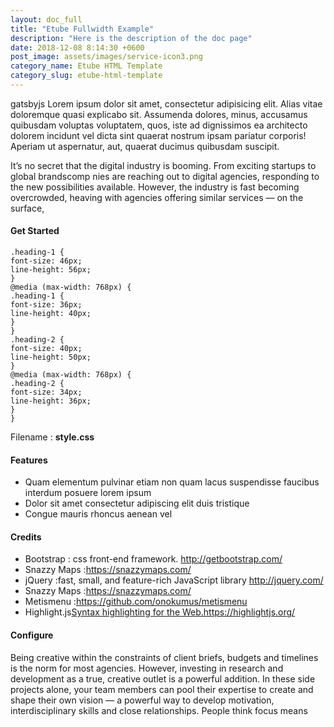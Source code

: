 ```yaml
---
layout: doc_full
title: "Etube Fullwidth Example"
description: "Here is the description of the doc page"
date: 2018-12-08 8:14:30 +0600
post_image: assets/images/service-icon3.png
category_name: Etube HTML Template
category_slug: etube-html-template
---
```


<p>gatsbyjs Lorem ipsum dolor sit amet, consectetur adipisicing elit. Alias vitae doloremque quasi explicabo sit. Assumenda dolores, minus, accusamus quibusdam voluptas voluptatem, quos, iste ad dignissimos ea architecto dolorem incidunt vel dicta sint quaerat nostrum ipsam pariatur corporis! Aperiam ut aspernatur, aut, quaerat ducimus quibusdam suscipit.</p>
<p>It’s no secret that the digital industry is booming. From exciting startups to global brandscomp nies are reaching out to digital agencies, responding to the new possibilities available. However, the industry is fast becoming overcrowded, heaving with agencies offering similar services — on the surface, </p>
<h4 class="heading-4">Get Started</h4>
<pre><code class="language-css">.heading-1 {
font-size: 46px;
line-height: 56px;
}
@media (max-width: 768px) {
.heading-1 {
font-size: 36px;
line-height: 40px;
}
}
.heading-2 {
font-size: 40px;
line-height: 50px;
}
@media (max-width: 768px) {
.heading-2 {
font-size: 34px;
line-height: 36px;
}
}</code></pre>
<p>Filename : <strong>style.css</strong></p>
<h4 class="heading-4">Features 
</h4>
<ul class="unorder-list">
    <li>Quam elementum pulvinar etiam non quam lacus suspendisse faucibus interdum posuere lorem ipsum</li>
    <li>Dolor sit amet consectetur adipiscing elit duis tristique </li>
    <li>Congue mauris rhoncus aenean vel </li>
</ul>
<h4 class="heading-4">Credits</h4>
<ul class="order-list">
    <li>Bootstrap : css front-end framework. <a href="#">http://getbootstrap.com/</a></li>
    <li>Snazzy Maps :<a href="#">https://snazzymaps.com/</a></li>
    <li>jQuery :fast, small, and feature-rich JavaScript library <a href="#">http://jquery.com/</a></li>
    <li>Snazzy Maps :<a href="#">https://snazzymaps.com/</a></li>
    <li>Metismenu :<a href="#">https://github.com/onokumus/metismenu</a></li>
    <li>Highlight.js<a href="#">Syntax highlighting for the Web.https://highlightjs.org/</a></li>
</ul>
<h4 class="heading-4">Configure</h4>
<p>Being creative within the constraints of client briefs, budgets and timelines is the norm for most agencies. However, investing in research and development as a true, creative outlet is a powerful addition. In these side projects alone, your team members can pool their expertise to create and shape their own vision — a powerful way to develop motivation, interdisciplinary skills and close relationships. People think focus means
</p>